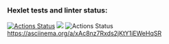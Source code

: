 ### Hexlet tests and linter status:
[![Actions Status](https://github.com/Dedenev/python-project-lvl1/workflows/hexlet-check/badge.svg)](https://github.com/Dedenev/python-project-lvl1/actions)
<a href="https://codeclimate.com/github/codeclimate/codeclimate/maintainability"><img src="https://api.codeclimate.com/v1/badges/a99a88d28ad37a79dbf6/maintainability" /></a>
![Actions Status](https://github.com/Dedenev/python-project-lvl1/workflows/Flake8-WPS/badge.svg)
https://asciinema.org/a/xAc8nz7Rxds2jKtY1iEWeHqSR
